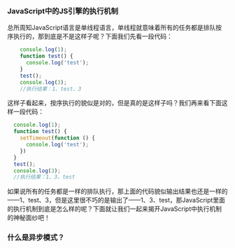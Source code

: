 ### JavaScript中的JS引擎的执行机制

  总所周知JavaScript语言是单线程语言，单线程就意味着所有的任务都是排队按序执行的，那到底是不是这样子呢？下面我们先看一段代码：
  ```javascript
      console.log(1);
      function test() {
        console.log('test');
      }
      test();
      console.log(3);
      //执行结果：1、test、3
  ```
  这样子看起来，按序执行的貌似是对的，但是真的是这样子吗？我们再来看下面这样一段代码：
  ```javascript
    console.log(1);
    function test() {
      setTimeout(function () {
        console.log('test');
      })
    }
    test();
    console.log(3);
    //执行结果：1、3、test

```
如果说所有的任务都是一样的排队执行，那上面的代码貌似输出结果也还是一样的——1、test、3，但是这里很不巧的是输出了——1、3、test，那JavaScript里面的执行机制到底是怎么样的呢？下面就让我们一起来揭开JavaScript中执行机制的神秘面纱吧！
  
  
### 什么是异步模式？
   